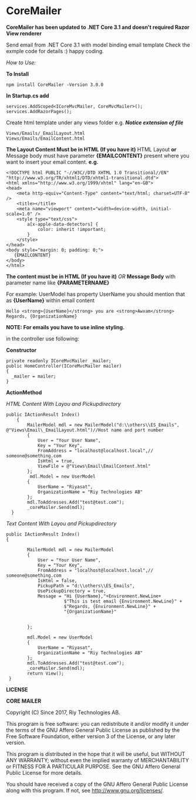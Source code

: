 
# CoreMailer
**CoreMailer has been updated to .NET Core 3.1 and doesn't required Razor View renderer**

Send email from .NET Core 3.1 with model binding email template Check the exmple code for details :) happy coding.

*How to Use:*

**To Install**

    npm install CoreMailer -Version 3.0.0

**In Startup.cs add**

    services.AddScoped<ICoreMvcMailer, CoreMvcMailer>();
    services.AddRazorPages();
    
Create html template under any views folder e.g. ***Notice extension of file***

    Views/Emails/_EmailLayout.html
    Views/Emails/EmailContent.html
**The Layout Content Must be in HTML (If you have it)**
HTML Layout **or** Message body  must have parameter **{EMAILCONTENT}** present where you want to insert your email content. **e.g.**

    <!DOCTYPE html PUBLIC "-//W3C//DTD XHTML 1.0 Transitional//EN" "http://www.w3.org/TR/xhtml1/DTD/xhtml1-transitional.dtd">
    <html xmlns="http://www.w3.org/1999/xhtml" lang="en-GB">
    <head>
        <meta http-equiv="Content-Type" content="text/html; charset=UTF-8" />
        <title></title>
        <meta name="viewport" content="width=device-width, initial-scale=1.0" />    
        <style type="text/css">
            a[x-apple-data-detectors] {
                color: inherit !important;
            }
        </style>
    </head>
    <body style="margin: 0; padding: 0;">
       {EMAILCONTENT}
    </body>
    </html>

**The content must be in HTML (If you have it)** *OR* **Message Body** with parameter name like **{PARAMETERNAME}** 

For example: UserModel has property UserName you should mention that as **{UserName}** within email content

    Hello <strong>{UserName}</strong> you are <strong>Awxam</strong> Regards, {OrganizationName}

**NOTE: For emails you have to use inline styling.**

in the controller use following:

**Constructor**

    private readonly ICoreMvcMailer _mailer;
    public HomeController(ICoreMvcMailer mailer)
    {
      _mailer = mailer;
    }

**ActionMethod**

*HTML Content With Layou and Pickupdirectory*

    public IActionResult Index()
        {
	        MailerModel mdl = new MailerModel("d:\\others\\ES_Emails", @"Views\Email\_EmailLayout.html")//Host name and port number
            {
                User = "Your User Name",
                Key = "Your Key",
                FromAddress = "localhost@localhost.local",// someone@something.com
                IsHtml = true,
                ViewFile = @"Views\Email\EmailContent.html"
            };
             mdl.Model = new UserModel
            {
                UserName = "Riyasat",
                OrganizationName = "Riy Technologies AB"
            };
            mdl.ToAddresses.Add("test@test.com");
            _coreMailer.Send(mdl);
      }  

*Text Content With Layou and Pickupdirectory*

    public IActionResult Index()
    {

            MailerModel mdl = new MailerModel
            {
                User = "Your User Name",
                Key = "Your Key",
                FromAddress = "localhost@localhost.local",// someone@something.com
                IsHtml = false,
                PickupPath = "d:\\others\\ES_Emails",
                UsePickupDirectory = true,
                Message = "Hi {UserName},"+Environment.NewLine+
                          $"This is test email {Environment.NewLine}" +
                          $"Regards, {Environment.NewLine}" +
                          "{OrganizationName}"


            };

            mdl.Model = new UserModel
            {
                UserName = "Riyasat",
                OrganizationName = "Riy Technologies AB"
            };
            mdl.ToAddresses.Add("test@test.com");
            _coreMailer.Send(mdl);
            return View();
     }


**LICENSE**

**CORE MAILER**

Copyright (C) Since 2017, Riy Technologies AB.  

This program is free software: you can redistribute it and/or modify
it under the terms of the GNU Affero General Public License as published by
the Free Software Foundation, either version 3 of the License, or any later version.

This program is distributed in the hope that it will be useful,
but WITHOUT ANY WARRANTY; without even the implied warranty of
MERCHANTABILITY or FITNESS FOR A PARTICULAR PURPOSE.  See the
GNU Affero General Public License for more details.

You should have received a copy of the GNU Affero General Public License
along with this program.  If not, see <http://www.gnu.org/licenses/>.
